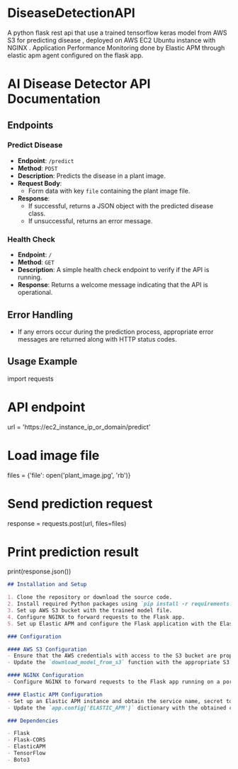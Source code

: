 # DiseaseDetectionAPI
A python flask rest api that use a trained tensorflow keras model  from AWS S3 for predicting disease , deployed on AWS EC2 Ubuntu instance with NGINX . Application Performance Monitoring done by Elastic APM  through elastic apm agent configured on the flask app.
# AI Disease Detector API Documentation

## Endpoints

### Predict Disease
- **Endpoint**: `/predict`
- **Method**: `POST`
- **Description**: Predicts the disease in a plant image.
- **Request Body**:
  - Form data with key `file` containing the plant image file.
- **Response**:
  - If successful, returns a JSON object with the predicted disease class.
  - If unsuccessful, returns an error message.

### Health Check
- **Endpoint**: `/`
- **Method**: `GET`
- **Description**: A simple health check endpoint to verify if the API is running.
- **Response**: Returns a welcome message indicating that the API is operational.

## Error Handling
- If any errors occur during the prediction process, appropriate error messages are returned along with HTTP status codes.

## Usage Example

import requests

# API endpoint
url = 'https://ec2_instance_ip_or_domain/predict'

# Load image file
files = {'file': open('plant_image.jpg', 'rb')}

# Send prediction request
response = requests.post(url, files=files)

# Print prediction result
print(response.json())

```markdown
## Installation and Setup

1. Clone the repository or download the source code.
2. Install required Python packages using `pip install -r requirements.txt`.
3. Set up AWS S3 bucket with the trained model file.
4. Configure NGINX to forward requests to the Flask app.
5. Set up Elastic APM and configure the Flask application with the Elastic APM agent.

### Configuration

#### AWS S3 Configuration
- Ensure that the AWS credentials with access to the S3 bucket are properly configured.
- Update the `download_model_from_s3` function with the appropriate S3 bucket name and model file name.

#### NGINX Configuration
- Configure NGINX to forward requests to the Flask app running on a port.

#### Elastic APM Configuration
- Set up an Elastic APM instance and obtain the service name, secret token, and server URL.
- Update the `app.config['ELASTIC_APM']` dictionary with the obtained credentials.

### Dependencies

- Flask
- Flask-CORS
- ElasticAPM
- TensorFlow
- Boto3
```


